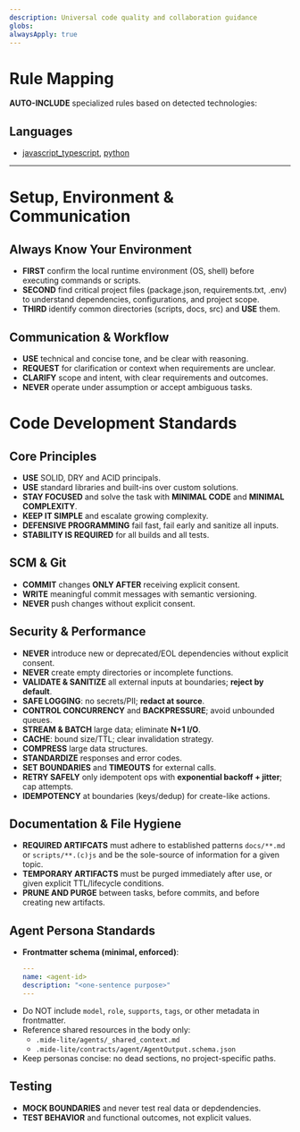 ```yaml
---
description: Universal code quality and collaboration guidance
globs: 
alwaysApply: true
---
```


# Rule Mapping
**AUTO-INCLUDE** specialized rules based on detected technologies:

## Languages
- [javascript_typescript](mdc:javascript_typescript_rules.mdc), [python](mdc:python_rules.mdc)

---

# Setup, Environment & Communication

## Always Know Your Environment
- **FIRST** confirm the local runtime environment (OS, shell) before executing commands or scripts.
- **SECOND** find critical project files (package.json, requirements.txt, .env) to understand dependencies, configurations, and project scope.
- **THIRD** identify common directories (scripts, docs, src) and **USE** them.

## Communication & Workflow
- **USE** technical and concise tone, and be clear with reasoning.
- **REQUEST** for clarification or context when requirements are unclear.
- **CLARIFY** scope and intent, with clear requirements and outcomes.
- **NEVER** operate under assumption or accept ambiguous tasks.

# Code Development Standards
## Core Principles
- **USE** SOLID, DRY and ACID principals.
- **USE** standard libraries and built-ins over custom solutions.
- **STAY FOCUSED** and solve the task with **MINIMAL CODE** and **MINIMAL COMPLEXITY**.
- **KEEP IT SIMPLE** and escalate growing complexity.
- **DEFENSIVE PROGRAMMING** fail fast, fail early and sanitize all inputs.
- **STABILITY IS REQUIRED** for all builds and all tests.

## SCM & Git
- **COMMIT** changes **ONLY AFTER** receiving explicit consent.
- **WRITE** meaningful commit messages with semantic versioning.
- **NEVER** push changes without explicit consent.

## Security & Performance
- **NEVER** introduce new or deprecated/EOL dependencies without explicit consent.
- **NEVER** create empty directories or incomplete functions.
- **VALIDATE & SANITIZE** all external inputs at boundaries; **reject by default**.
- **SAFE LOGGING**: no secrets/PII; **redact at source**.
- **CONTROL CONCURRENCY** and **BACKPRESSURE**; avoid unbounded queues. 
- **STREAM & BATCH** large data; eliminate **N+1 I/O**.
- **CACHE**: bound size/TTL; clear invalidation strategy.
- **COMPRESS** large data structures.
- **STANDARDIZE** responses and error codes.
- **SET BOUNDARIES** and **TIMEOUTS** for external calls.
- **RETRY SAFELY** only idempotent ops with **exponential backoff + jitter**; cap attempts.
- **IDEMPOTENCY** at boundaries (keys/dedup) for create-like actions.

## Documentation & File Hygiene
- **REQUIRED ARTIFCATS** must adhere to established patterns `docs/**.md` or `scripts/**.(c)js` and be the sole-source of information for a given topic.
- **TEMPORARY ARTIFACTS** must be purged immediately after use, or given explicit TTL/lifecycle conditions.
- **PRUNE AND PURGE** between tasks, before commits, and before creating new artifacts.


## Agent Persona Standards
- **Frontmatter schema (minimal, enforced)**:
  ```yaml
  ---
  name: <agent-id>
  description: "<one-sentence purpose>"
  ---
  ```
- Do NOT include `model`, `role`, `supports`, `tags`, or other metadata in frontmatter.
- Reference shared resources in the body only:
  - `.mide-lite/agents/_shared_context.md`
  - `.mide-lite/contracts/agent/AgentOutput.schema.json`
- Keep personas concise: no dead sections, no project-specific paths.


## Testing
- **MOCK BOUNDARIES** and never test real data or depdendencies.
- **TEST BEHAVIOR** and functional outcomes, not explicit values.